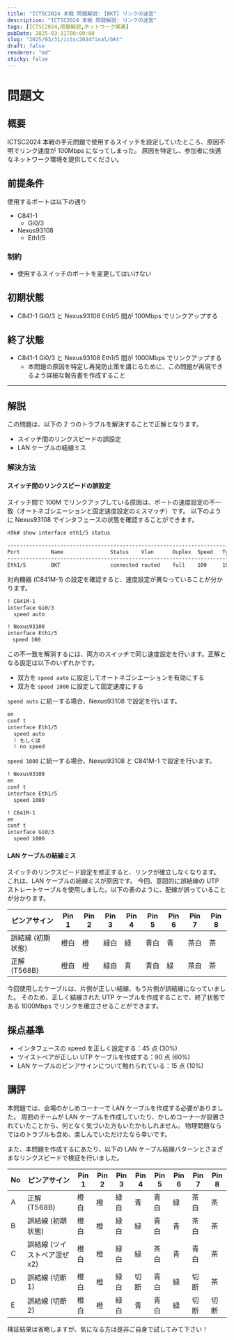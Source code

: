 ```yaml
---
title: "ICTSC2024 本戦 問題解説: [BKT] リンクの迷宮"
description: "ICTSC2024 本戦 問題解説: リンクの迷宮"
tags: [ICTSC2024,問題解説,ネットワーク関連]
pubDate: 2025-03-31T00:00:00
slug: "2025/03/31/ictsc2024final/bkt"
draft: false
renderer: "md"
sticky: false
---
```


# 問題文

## 概要

ICTSC2024 本戦の手元問題で使用するスイッチを設定していたところ、原因不明でリンク速度が 100Mbps になってしまった。
原因を特定し、参加者に快適なネットワーク環境を提供してください。

## 前提条件

使用するポートは以下の通り

- C841-1
  - Gi0/3
- Nexus93108
  - Eth1/5

### 制約

- 使用するスイッチのポートを変更してはいけない

## 初期状態

- C841-1 Gi0/3 と Nexus93108 Eth1/5 間が 100Mbps でリンクアップする

## 終了状態

- C841-1 Gi0/3 と Nexus93108 Eth1/5 間が 1000Mbps でリンクアップする
  - 本問題の原因を特定し再発防止策を講じるために、この問題が再現できるよう詳細な報告書を作成すること

---

## 解説

この問題は、以下の 2 つのトラブルを解決することで正解となります。

- スイッチ間のリンクスピードの誤設定
- LAN ケーブルの結線ミス

### 解決方法

#### スイッチ間のリンクスピードの誤設定

スイッチ間で 100M でリンクアップしている原因は、ポートの速度設定の不一致（オートネゴシエーションと固定速度設定のミスマッチ）です。
以下のように Nexus93108 でインタフェースの状態を確認することができます。

```txt
n9k# show interface eth1/5 status

--------------------------------------------------------------------------------
Port          Name               Status    Vlan      Duplex  Speed   Type
--------------------------------------------------------------------------------
Eth1/5        BKT                connected routed    full    100     10g
```

対向機器 (C841M-1) の設定を確認すると、速度設定が異なっていることが分かります。

```txt
! C841M-1
interface Gi0/3
  speed auto

! Nexus93108
interface Eth1/5
　speed 100
```

この不一致を解消するには、両方のスイッチで同じ速度設定を行います。正解となる設定は以下のいずれかです。

- 双方を `speed auto` に設定してオートネゴシエーションを有効にする
- 双方を `speed 1000` に設定して固定速度にする

`speed auto` に統一する場合、Nexus93108 で設定を行います。

```txt
en
conf t
interface Eth1/5
  speed auto
  ! もしくは
  ! no speed
```

`speed 1000` に統一する場合、Nexus93108 と C841M-1 で設定を行います。

```txt
! Nexus93108
en
conf t
interface Eth1/5
  speed 1000

! C841M-1
en
conf t
interface Gi0/3
  speed 1000
```

#### LAN ケーブルの結線ミス

スイッチのリンクスピード設定を修正すると、リンクが確立しなくなります。
これは、LAN ケーブルの結線ミスが原因です。
今回、意図的に誤結線の UTP ストレートケーブルを使用しました。以下の表のように、配線が誤っていることが分かります。

| ピンアサイン      | Pin 1 | Pin 2 | Pin 3 | Pin 4 | Pin 5 | Pin 6 | Pin 7 | Pin 8 |
| ----------------- | ----- | ----- | ----- | ----- | ----- | ----- | ----- | ----- |
| 誤結線 (初期状態) | 橙白  | 橙    | 緑白  | 緑    | 青白  | 青    | 茶白  | 茶    |
| 正解 (T568B)      | 橙白  | 橙    | 緑白  | 青    | 青白  | 緑    | 茶白  | 茶    |

今回使用したケーブルは、片側が正しい結線、もう片側が誤結線になっていました。
そのため、正しく結線された UTP ケーブルを作成することで、終了状態である 1000Mbps でリンクを確立させることができます。

## 採点基準

- インタフェースの speed を正しく設定する：45 点 (30%)
- ツイストペアが正しい UTP ケーブルを作成する：90 点 (60%)
- LAN ケーブルのピンアサインについて触れられている：15 点 (10%)

## 講評

本問題では、会場のかしめコーナーで LAN ケーブルを作成する必要がありました。
周囲のチームが LAN ケーブルを作成していたり、かしめコーナーが設置されていたことから、何となく気づいた方もいたかもしれません。
物理問題ならではのトラブルも含め、楽しんでいただけたなら幸いです。

また、本問題を作成するにあたり、以下の LAN ケーブル結線パターンとさまざまなリンクスピードで検証を行いました。

| No  | ピンアサイン                 | Pin 1 | Pin 2 | Pin 3 | Pin 4 | Pin 5 | Pin 6 | Pin 7 | Pin 8 |
| --- | ---------------------------- | ----- | ----- | ----- | ----- | ----- | ----- | ----- | ----- |
| A   | 正解 (T568B)                 | 橙白  | 橙    | 緑白  | 青    | 青白  | 緑    | 茶白  | 茶    |
| B   | 誤結線 (初期状態)            | 橙白  | 橙    | 緑白  | 緑    | 青白  | 青    | 茶白  | 茶    |
| C   | 誤結線 (ツイストペア混ぜ x2) | 橙白  | 橙    | 緑白  | 緑    | 茶白  | 青    | 青白  | 茶    |
| D   | 誤結線 (切断 1)              | 橙白  | 橙    | 緑白  | 切断  | 青白  | 緑    | 切断  | 茶    |
| E   | 誤結線 (切断 2)              | 橙白  | 橙    | 緑白  | 青    | 青白  | 緑    | 切断  | 切断  |

検証結果は省略しますが、気になる方は是非ご自身で試してみて下さい！
